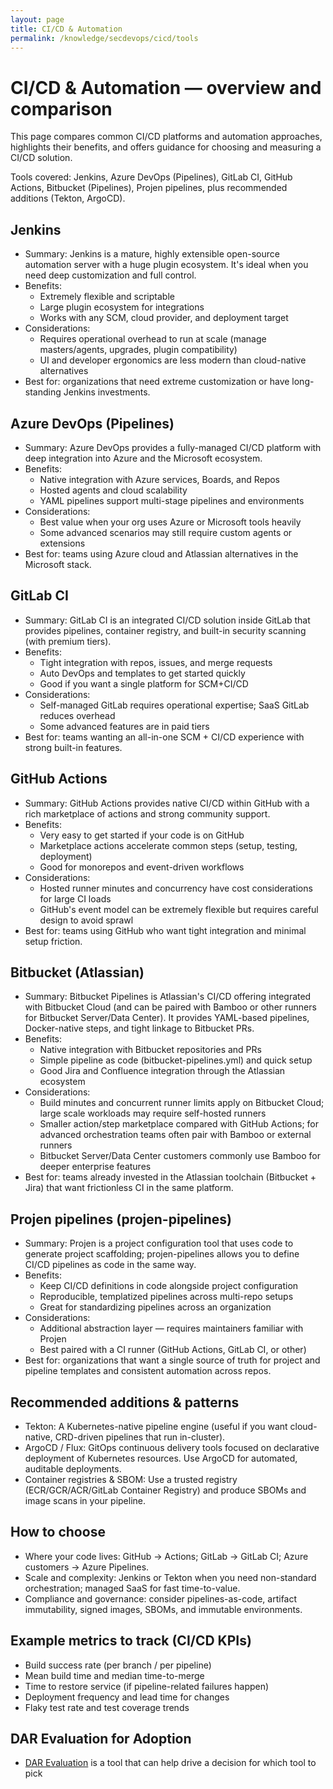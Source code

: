 ```yaml
---
layout: page
title: CI/CD & Automation
permalink: /knowledge/secdevops/cicd/tools
---
```


# CI/CD & Automation — overview and comparison

This page compares common CI/CD platforms and automation approaches, highlights their benefits, and offers guidance for choosing and measuring a CI/CD solution.

Tools covered: Jenkins, Azure DevOps (Pipelines), GitLab CI, GitHub Actions, Bitbucket (Pipelines), Projen pipelines, plus recommended additions (Tekton, ArgoCD).

## Jenkins

- Summary: Jenkins is a mature, highly extensible open-source automation server with a huge plugin ecosystem. It's ideal when you need deep customization and full control.
- Benefits:
  - Extremely flexible and scriptable
  - Large plugin ecosystem for integrations
  - Works with any SCM, cloud provider, and deployment target
- Considerations:
  - Requires operational overhead to run at scale (manage masters/agents, upgrades, plugin compatibility)
  - UI and developer ergonomics are less modern than cloud-native alternatives
- Best for: organizations that need extreme customization or have long-standing Jenkins investments.

## Azure DevOps (Pipelines)

- Summary: Azure DevOps provides a fully-managed CI/CD platform with deep integration into Azure and the Microsoft ecosystem.
- Benefits:
  - Native integration with Azure services, Boards, and Repos
  - Hosted agents and cloud scalability
  - YAML pipelines support multi-stage pipelines and environments
- Considerations:
  - Best value when your org uses Azure or Microsoft tools heavily
  - Some advanced scenarios may still require custom agents or extensions
- Best for: teams using Azure cloud and Atlassian alternatives in the Microsoft stack.

## GitLab CI

- Summary: GitLab CI is an integrated CI/CD solution inside GitLab that provides pipelines, container registry, and built-in security scanning (with premium tiers).
- Benefits:
  - Tight integration with repos, issues, and merge requests
  - Auto DevOps and templates to get started quickly
  - Good if you want a single platform for SCM+CI/CD
- Considerations:
  - Self-managed GitLab requires operational expertise; SaaS GitLab reduces overhead
  - Some advanced features are in paid tiers
- Best for: teams wanting an all-in-one SCM + CI/CD experience with strong built-in features.

## GitHub Actions

- Summary: GitHub Actions provides native CI/CD within GitHub with a rich marketplace of actions and strong community support.
- Benefits:
  - Very easy to get started if your code is on GitHub
  - Marketplace actions accelerate common steps (setup, testing, deployment)
  - Good for monorepos and event-driven workflows
- Considerations:
  - Hosted runner minutes and concurrency have cost considerations for large CI loads
  - GitHub's event model can be extremely flexible but requires careful design to avoid sprawl
- Best for: teams using GitHub who want tight integration and minimal setup friction.

## Bitbucket (Atlassian)

- Summary: Bitbucket Pipelines is Atlassian's CI/CD offering integrated with Bitbucket Cloud (and can be paired with Bamboo or other runners for Bitbucket Server/Data Center). It provides YAML-based pipelines, Docker-native steps, and tight linkage to Bitbucket PRs.
- Benefits:
  - Native integration with Bitbucket repositories and PRs
  - Simple pipeline as code (bitbucket-pipelines.yml) and quick setup
  - Good Jira and Confluence integration through the Atlassian ecosystem
- Considerations:
  - Build minutes and concurrent runner limits apply on Bitbucket Cloud; large scale workloads may require self-hosted runners
  - Smaller action/step marketplace compared with GitHub Actions; for advanced orchestration teams often pair with Bamboo or external runners
  - Bitbucket Server/Data Center customers commonly use Bamboo for deeper enterprise features
- Best for: teams already invested in the Atlassian toolchain (Bitbucket + Jira) that want frictionless CI in the same platform.

## Projen pipelines (projen-pipelines)

- Summary: Projen is a project configuration tool that uses code to generate project scaffolding; projen-pipelines allows you to define CI/CD pipelines as code in the same way.
- Benefits:
  - Keep CI/CD definitions in code alongside project configuration
  - Reproducible, templatized pipelines across multi-repo setups
  - Great for standardizing pipelines across an organization
- Considerations:
  - Additional abstraction layer — requires maintainers familiar with Projen
  - Best paired with a CI runner (GitHub Actions, GitLab CI, or other)
- Best for: organizations that want a single source of truth for project and pipeline templates and consistent automation across repos.

## Recommended additions & patterns

- Tekton: A Kubernetes-native pipeline engine (useful if you want cloud-native, CRD-driven pipelines that run in-cluster).
- ArgoCD / Flux: GitOps continuous delivery tools focused on declarative deployment of Kubernetes resources. Use ArgoCD for automated, auditable deployments.
- Container registries & SBOM: Use a trusted registry (ECR/GCR/ACR/GitLab Container Registry) and produce SBOMs and image scans in your pipeline.

## How to choose

- Where your code lives: GitHub -> Actions; GitLab -> GitLab CI; Azure customers -> Azure Pipelines.
- Scale and complexity: Jenkins or Tekton when you need non-standard orchestration; managed SaaS for fast time-to-value.
- Compliance and governance: consider pipelines-as-code, artifact immutability, signed images, SBOMs, and immutable environments.

## Example metrics to track (CI/CD KPIs)

- Build success rate (per branch / per pipeline)
- Mean build time and median time-to-merge
- Time to restore service (if pipeline-related failures happen)
- Deployment frequency and lead time for changes
- Flaky test rate and test coverage trends

## DAR Evaluation for Adoption

 - [DAR Evaluation](/knowledge/evaluation/DAR) is a tool that can help drive a decision for which tool to pick